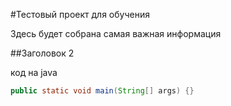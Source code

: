 #Тестовый проект для обучения

Здесь будет собрана самая важная информация

##Заголовок 2

код на java
```java
public static void main(String[] args) {}
```
